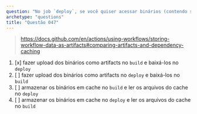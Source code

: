 ```yaml
---
question: "No job `deploy`, se você quiser acessar binários (contendo sua aplicação) que foram criados no job `build`, você deve"
archetype: "questions"
title: "Questão 047"
---
```



> https://docs.github.com/en/actions/using-workflows/storing-workflow-data-as-artifacts#comparing-artifacts-and-dependency-caching

1. [x] fazer upload dos binários como artifacts no `build` e baixá-los no `deploy`
1. [ ] fazer upload dos binários como artifacts no `deploy` e baixá-los no `build`
1. [ ] armazenar os binários em cache no `build` e ler os arquivos do cache no `deploy`
1. [ ] armazenar os binários em cache no `deploy` e ler os arquivos do cache no `build`
